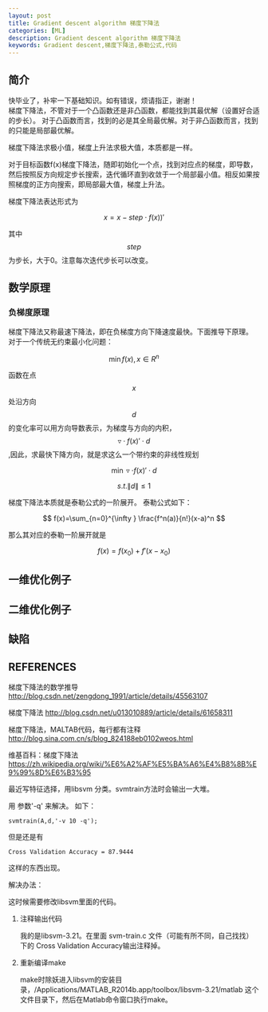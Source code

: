 ```yaml
---
layout: post
title: Gradient descent algorithm 梯度下降法
categories: [ML]
description: Gradient descent algorithm 梯度下降法
keywords: Gradient descent,梯度下降法,泰勒公式,代码
---
```


## 简介
快毕业了，补牢一下基础知识。如有错误，烦请指正，谢谢！   <br />
梯度下降法，不管对于一个凸函数还是非凸函数，都能找到其最优解（设置好合适的步长）。
对于凸函数而言，找到的必是其全局最优解。对于非凸函数而言，找到的只能是局部最优解。

梯度下降法求极小值，梯度上升法求极大值，本质都是一样。

对于目标函数f(x)梯度下降法，随即初始化一个点，找到对应点的梯度，即导数，然后按照反方向规定步长搜索，迭代循环直到收敛于一个局部最小值。相反如果按照梯度的正方向搜索，即局部最大值，梯度上升法。

梯度下降法表达形式为

$$
x=x-step\cdot {f(x))}'
$$

其中$$ step $$为步长，大于0。注意每次迭代步长可以改变。

## 数学原理

###  负梯度原理
梯度下降法又称最速下降法，即在负梯度方向下降速度最快。下面推导下原理。
对于一个传统无约束最小化问题：

$$\min f(x), x\in R^n$$  

函数在点$$x$$处沿方向$$d$$的变化率可以用方向导数表示，为梯度与方向的内积，$$ \triangledown\cdot {f(x)}'\cdot d$$ ,因此，求最快下降方向，就是求这么一个带约束的非线性规划

$$
 \min \triangledown\cdot {f(x)}'\cdot d 
$$


$$
s.t. \left \| d \right \|\leq 1
$$  





梯度下降法本质就是泰勒公式的一阶展开。
泰勒公式如下：

$$
f(x)=\sum_{n=0}^{\infty } \frac{f^n(a)}{n!}(x-a)^n
$$

那么其对应的泰勒一阶展开就是

$$
f(x)=f(x_0)+{f}'(x-x_0)
$$


## 一维优化例子

## 二维优化例子

## 缺陷

## REFERENCES

梯度下降法的数学推导
http://blog.csdn.net/zengdong_1991/article/details/45563107

梯度下降法
http://blog.csdn.net/u013010889/article/details/61658311

梯度下降法，MALTAB代码，每行都有注释
http://blog.sina.com.cn/s/blog_824188eb0102weos.html

维基百科：梯度下降法
https://zh.wikipedia.org/wiki/%E6%A2%AF%E5%BA%A6%E4%B8%8B%E9%99%8D%E6%B3%95




最近写特征选择，用libsvm 分类。svmtrain方法时会输出一大堆。

用 参数'-q' 来解决。 如下：

```
svmtrain(A,d,'-v 10 -q'); 
```
但是还是有 
```
Cross Validation Accuracy = 87.9444
```
这样的东西出现。

解决办法：

这时候需要修改libsvm里面的代码。

1. 注释输出代码


    我的是libsvm-3.21。在里面 svm-train.c 文件（可能有所不同，自己找找）下的 Cross Validation Accuracy输出注释掉。

2. 重新编译make


    make时除妖进入libsvm的安装目录，/Applications/MATLAB_R2014b.app/toolbox/libsvm-3.21/matlab 这个文件目录下，然后在Matlab命令窗口执行make。


